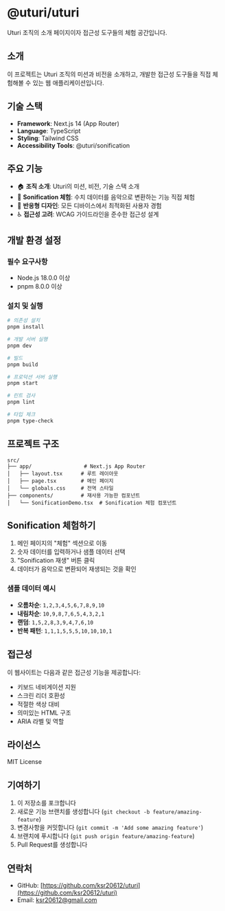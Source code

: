 # @uturi/uturi

Uturi 조직의 소개 페이지이자 접근성 도구들의 체험 공간입니다.

## 소개

이 프로젝트는 Uturi 조직의 미션과 비전을 소개하고, 개발한 접근성 도구들을 직접 체험해볼 수 있는 웹 애플리케이션입니다.

## 기술 스택

- **Framework**: Next.js 14 (App Router)
- **Language**: TypeScript
- **Styling**: Tailwind CSS
- **Accessibility Tools**: @uturi/sonification

## 주요 기능

- 🏠 **조직 소개**: Uturi의 미션, 비전, 기술 스택 소개
- 🎵 **Sonification 체험**: 수치 데이터를 음악으로 변환하는 기능 직접 체험
- 📱 **반응형 디자인**: 모든 디바이스에서 최적화된 사용자 경험
- ♿ **접근성 고려**: WCAG 가이드라인을 준수한 접근성 설계

## 개발 환경 설정

### 필수 요구사항

- Node.js 18.0.0 이상
- pnpm 8.0.0 이상

### 설치 및 실행

```bash
# 의존성 설치
pnpm install

# 개발 서버 실행
pnpm dev

# 빌드
pnpm build

# 프로덕션 서버 실행
pnpm start

# 린트 검사
pnpm lint

# 타입 체크
pnpm type-check
```

## 프로젝트 구조

```
src/
├── app/                 # Next.js App Router
│   ├── layout.tsx      # 루트 레이아웃
│   ├── page.tsx        # 메인 페이지
│   └── globals.css     # 전역 스타일
├── components/         # 재사용 가능한 컴포넌트
│   └── SonificationDemo.tsx  # Sonification 체험 컴포넌트
```

## Sonification 체험하기

1. 메인 페이지의 "체험" 섹션으로 이동
2. 숫자 데이터를 입력하거나 샘플 데이터 선택
3. "Sonification 재생" 버튼 클릭
4. 데이터가 음악으로 변환되어 재생되는 것을 확인

### 샘플 데이터 예시

- **오름차순**: `1,2,3,4,5,6,7,8,9,10`
- **내림차순**: `10,9,8,7,6,5,4,3,2,1`
- **랜덤**: `1,5,2,8,3,9,4,7,6,10`
- **반복 패턴**: `1,1,1,5,5,5,10,10,10,1`

## 접근성

이 웹사이트는 다음과 같은 접근성 기능을 제공합니다:

- 키보드 네비게이션 지원
- 스크린 리더 호환성
- 적절한 색상 대비
- 의미있는 HTML 구조
- ARIA 라벨 및 역할

## 라이선스

MIT License

## 기여하기

1. 이 저장소를 포크합니다
2. 새로운 기능 브랜치를 생성합니다 (`git checkout -b feature/amazing-feature`)
3. 변경사항을 커밋합니다 (`git commit -m 'Add some amazing feature'`)
4. 브랜치에 푸시합니다 (`git push origin feature/amazing-feature`)
5. Pull Request를 생성합니다

## 연락처

- GitHub: [https://github.com/ksr20612/uturi](https://github.com/ksr20612/uturi)
- Email: ksr20612@gmail.com

